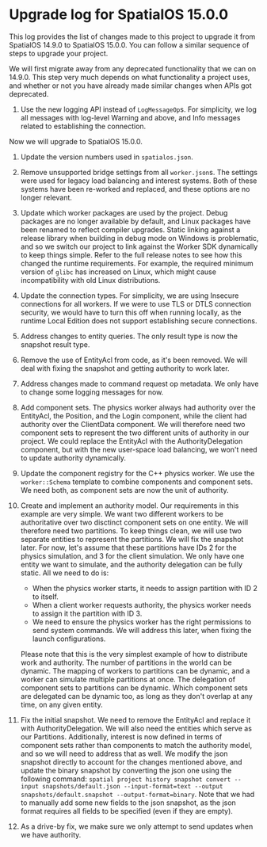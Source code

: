 # Upgrade log for SpatialOS 15.0.0

This log provides the list of changes made to this project to upgrade it from
SpatialOS 14.9.0 to SpatialOS 15.0.0. You can follow a similar sequence of steps
to upgrade your project.

We will first migrate away from any deprecated functionality that we can on
14.9.0. This step very much depends on what functionality a project uses, and
whether or not you have already made similar changes when APIs got deprecated.

1. Use the new logging API instead of `LogMessageOp`s. For simplicity, we log
   all messages with log-level Warning and above, and Info messages related to
   establishing the connection.

Now we will upgrade to SpatialOS 15.0.0.

1. Update the version numbers used in `spatialos.json`.
1. Remove unsupported bridge settings from all `worker.json`s. The settings
   were used for legacy load balancing and interest systems. Both of these
   systems have been re-worked and replaced, and these options are no longer
   relevant.
1. Update which worker packages are used by the project. Debug packages are no
   longer available by default, and Linux packages have been renamed to reflect
   compiler upgrades. Static linking against a release library when building in
   debug mode on Windows is problematic, and so we switch our project to link
   against the Worker SDK dynamically to keep things simple. Refer to the full
   release notes to see how this changed the runtime requirements. For example,
   the required minimum version of `glibc` has increased on Linux, which might
   cause incompatibility with old Linux distributions.
1. Update the connection types. For simplicity, we are using Insecure connections
   for all workers. If we were to use TLS or DTLS connection security, we would
   have to turn this off when running locally, as the runtime Local Edition does
   not support establishing secure connections.
1. Address changes to entity queries. The only result type is now the snapshot
   result type.
1. Remove the use of EntityAcl from code, as it's been removed. We will deal with
   fixing the snapshot and getting authority to work later.
1. Address changes made to command request op metadata. We only have to change
   some logging messages for now.
1. Add component sets. The physics worker always had authority over the EntityAcl,
   the Position, and the Login component, while the client had authority over the
   ClientData component. We will therefore need two component sets to represent
   the two different units of authority in our project. We could replace the
   EntityAcl with the AuthorityDelegation component, but with the new user-space
   load balancing, we won't need to update authority dynamically.
1. Update the component registry for the C++ physics worker. We use the
   `worker::Schema` template to combine components and component sets. We need
   both, as component sets are now the unit of authority.
1. Create and implement an authority model. Our requirements in this example are
   very simple. We want two different workers to be authoritative over two
   disctinct component sets on one entity. We will therefore need two partitions.
   To keep things clean, we will use two separate entities to represent the
   partitions. We will fix the snapshot later. For now, let's assume that these
   partitions have IDs 2 for the physics simulation, and 3 for the client
   simulation. We only have one entity we want to simulate, and the authority
   delegation can be fully static. All we need to do is:
   * When the physics worker starts, it needs to assign partition with ID 2 to
     itself.
   * When a client worker requests authority, the physics worker needs to assign
     it the partition with ID 3.
   * We need to ensure the physics worker has the right permissions to send
     system commands. We will address this later, when fixing the launch
     configurations.

   Please note that this is the very simplest example of how to distribute work
   and authority. The number of partitions in the world can be dynamic. The
   mapping of workers to partitions can be dynamic, and a worker can simulate
   multiple partitions at once. The delegation of component sets to partitions
   can be dynamic. Which component sets are delegated can be dynamic too, as long
   as they don't overlap at any time, on any given entity.
1. Fix the initial snapshot. We need to remove the EntityAcl and replace it with
   AuthorityDelegation. We will also need the entities which serve as our
   Partitions. Additionally, interest is now defined in terms of component sets
   rather than components to match the authority model, and so we will need to
   address that as well. We modify the json snapshot directly to account for the
   changes mentioned above, and update the binary snapshot by converting the
   json one using the following command:
   `spatial project history snapshot convert --input snapshots/default.json --input-format=text --output snapshots/default.snapshot --output-format=binary`.
   Note that we had to manually add some new fields to the json snapshot, as the
   json format requires all fields to be specified (even if they are empty).
1. As a drive-by fix, we make sure we only attempt to send updates when we have
   authority.
